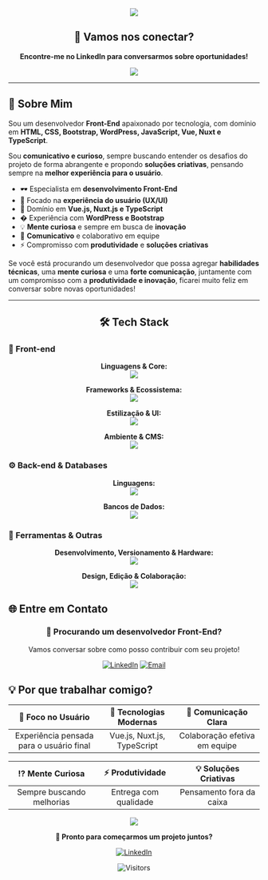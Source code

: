 <!-- Header com banner anima- 💻 Especialista em **desenvolvimento Front-End**
- 🎨 Focado | 🔍 **Mente Curiosa** | ⚡ **Produtividade** | 💡 **Soluções Criativas** |
|:---:|:---:|:---:|
| Sempre buscando melhorias | Entrega com qualidade | Pensamento fora da caixa |**experiência do usuário (UX/UI)**
- 🚀 Domínio em **Vue.js, Nuxt.js e TypeScript**
- 🌐 Experiência com **WordPress e Bootstrap**
- 💡 **Mente curiosa** e sempre em busca de **inovação**
- 🤝 **Comunicativo** e colaborativo em equipe
- ⚡ Compromisso com **produtividade** e **soluções criativas**
<div align="center">
  <img width="100%" src="https://capsule-render.vercel.app/api?type=waving&color=0:667eea,100:764ba2&height=300&section=header&text=Olá%20👋,%20sou%20J.C&fontSize=50&fontColor=fff&animation=fadeIn&fontAlignY=38&desc=Desenvolvedor%20Front-End%20|%20Vue.js%20|%20TypeScript%20|%20UX/UI&descAlignY=55&descAlign=50"/>
</div>

<!-- Badge typing animation -->
<div align="center">
  <img src="https://readme-typing-svg.herokuapp.com?font=Fira+Code&pause=1000&color=667EEA&center=true&vCenter=true&random=false&width=700&lines=Desenvolvedor+Front-End;Vue.js+%7C+Nuxt.js+%7C+TypeScript;Focado+na+Experiência+do+Usuário;📱+Vamos+nos+conectar+no+LinkedIn!"/>
</div>

<!-- Call to Action para LinkedIn -->
<div align="center">
  <h2>🤝 Vamos nos conectar?</h2>
  <p><strong>Encontre-me no LinkedIn para conversarmos sobre oportunidades!</strong></p>
  
  <a href="https://www.linkedin.com/in/joão-camilo-mallmann-1982b8226/" target="_blank">
    <img src="https://img.shields.io/badge/CONECTAR%20NO%20LINKEDIN-0077B5?style=for-the-badge&logo=linkedin&logoColor=white&labelColor=0077B5&color=0077B5"/>
  </a>
</div>

---

## 🚀 Sobre Mim

Sou um desenvolvedor **Front-End** apaixonado por tecnologia, com domínio em **HTML, CSS, Bootstrap, WordPress, JavaScript, Vue, Nuxt e TypeScript**. 

Sou **comunicativo e curioso**, sempre buscando entender os desafios do projeto de forma abrangente e propondo **soluções criativas**, pensando sempre na **melhor experiência para o usuário**.

- 🕶️ Especialista em **desenvolvimento Front-End**
- 🎨 Focado na **experiência do usuário (UX/UI)**
- 🚀 Domínio em **Vue.js, Nuxt.js e TypeScript**
- � Experiência com **WordPress e Bootstrap**
- 💡 **Mente curiosa** e sempre em busca de **inovação**
- 🤝 **Comunicativo** e colaborativo em equipe
- ⚡ Compromisso com **produtividade** e **soluções criativas**

Se você está procurando um desenvolvedor que possa agregar **habilidades técnicas**, uma **mente curiosa** e uma **forte comunicação**, juntamente com um compromisso com a **produtividade e inovação**, ficarei muito feliz em conversar sobre novas oportunidades!

---

<div align="center">
  <h2>🛠️ Tech Stack</h2>
</div>

### 🎨 Front-end
<div align="center">
  <p>
    <strong>Linguagens & Core:</strong><br>
    <img src="https://skillicons.dev/icons?i=html,css,js,ts&theme=dark" />
  </p>
  <p>
    <strong>Frameworks & Ecossistema:</strong><br>
    <img src="https://skillicons.dev/icons?i=vue,nuxt,react,vite&theme=dark" />
  </p>
  <p>
    <strong>Estilização & UI:</strong><br>
    <img src="https://skillicons.dev/icons?i=vuetify,bootstrap,tailwind&theme=dark" />
  </p>
    <p>
    <strong>Ambiente & CMS:</strong><br>
    <img src="https://skillicons.dev/icons?i=nodejs,bun,wordpress&theme=dark" />
  </p>
</div>

### ⚙️ Back-end & Databases
<div align="center">
  <p>
    <strong>Linguagens:</strong><br>
    <img src="https://skillicons.dev/icons?i=java,php&theme=dark" />
  </p>
  <p>
    <strong>Bancos de Dados:</strong><br>
    <img src="https://skillicons.dev/icons?i=postgres,mysql&theme=dark" />
  </p>
</div>

### 🧰 Ferramentas & Outras
<div align="center">
  <p>
    <strong>Desenvolvimento, Versionamento & Hardware:</strong><br>
    <img src="https://skillicons.dev/icons?i=c,arduino,git,github,gitlab,linux,vscode&theme=dark" />
  </p>
  <p>
    <strong>Design, Edição & Colaboração:</strong><br>
    <img src="https://skillicons.dev/icons?i=figma,photoshop,pr,ae,notion,discord&theme=dark" />
  </p>
</div>

## 🌐 Entre em Contato

<div align="center">
  
  <h3>💼 Procurando um desenvolvedor Front-End?</h3>
  <p>Vamos conversar sobre como posso contribuir com seu projeto!</p>
  
  [![LinkedIn](https://img.shields.io/badge/LinkedIn-0077B5?style=for-the-badge&logo=linkedin&logoColor=white)](https://www.linkedin.com/in/joão-camilo-mallmann-1982b8226/)
  [![Email](https://img.shields.io/badge/Email-D14836?style=for-the-badge&logo=gmail&logoColor=white)](mailto:jcamilomallmann@hotmail.com)

</div>

## 💡 Por que trabalhar comigo?

<div align="center">

| 🎯 **Foco no Usuário** | 🚀 **Tecnologias Modernas** | 💬 **Comunicação Clara** |
|:---:|:---:|:---:|
| Experiência pensada para o usuário final | Vue.js, Nuxt.js, TypeScript | Colaboração efetiva em equipe |

| ⁉️ **Mente Curiosa** | ⚡ **Produtividade** | 💡 **Soluções Criativas** |
|:---:|:---:|:---:|
| Sempre buscando melhorias | Entrega com qualidade | Pensamento fora da caixa |

</div>

<!-- Footer -->
<div align="center">
  <img src="https://capsule-render.vercel.app/api?type=waving&color=0:667eea,100:764ba2&height=200&section=footer"/>
</div>

<div align="center">
  
  **🚀 Pronto para começarmos um projeto juntos?**
  
  [![LinkedIn](https://img.shields.io/badge/VAMOS%20CONVERSAR%20NO%20LINKEDIN-0077B5?style=for-the-badge&logo=linkedin&logoColor=white)](https://www.linkedin.com/in/joão-camilo-mallmann-1982b8226/)
  
  ![Visitors](https://api.visitorbadge.io/api/visitors?path=https%3A%2F%2Fgithub.com%2Fjoaocamilomallmann&label=Visitantes&countColor=%23263759&style=flat)
  
</div>
